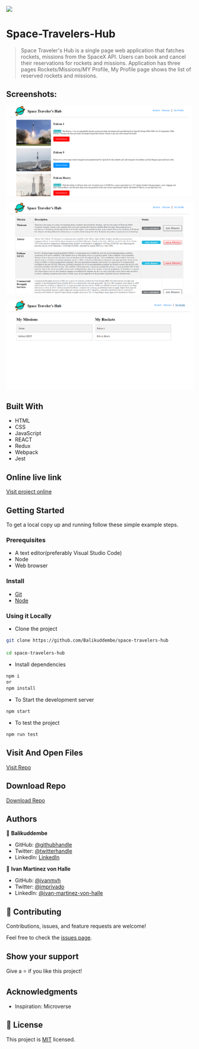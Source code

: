 ![](https://img.shields.io/badge/Balikuddembe-ivanmvh-blueviolet)

# Space-Travelers-Hub

> Space Traveler's Hub is a single page web application that fatches rockets, missions from the SpaceX API. Users can book and cancel their reservations for rockets and missions. Application has three pages Rockets/Missions/MY Profile, My Profile page shows the list of reserved rockets and missions.

## Screenshots:

![screenshot](./src/images/Screenshot_rockets.png)

![screenshot](./src/Images/Screenshot_missions.png)

![screenshot](./src/Images/Screenshot_mymissions.png)

## Built With

- HTML
- CSS
- JavaScript
- REACT
- Redux
- Webpack
- Jest

## Online live link

[Visit project online](https://space-travelers-xxxxxxxxxxx.netlify.app)

## Getting Started

To get a local copy up and running follow these simple example steps.

### Prerequisites
- A text editor(preferably Visual Studio Code)
- Node
- Web browser

### Install
- [Git](https://git-scm.com/downloads)
- [Node](https://nodejs.org/en/download/)

### Using it Locally

- Clone the project

```bash 
git clone https://github.com/Balikuddembe/space-travelers-hub

cd space-travelers-hub
```

- Install dependencies

```bash
npm i 
or
npm install
```
- To Start the development server
```bash
npm start
```

- To test the project
```bash
npm run test
```


## Visit And Open Files

[Visit Repo](https://github.com/Balikuddembe/space-travelers-hub)

## Download Repo

[Download Repo](https://github.com/Balikuddembe/space-travelers-hub/archive/refs/heads/main.zip)

## Authors

👤 **Balikuddembe**

- GitHub: [@githubhandle](https://github.com/Balikuddembe)
- Twitter: [@twitterhandle](https://twitter.com/Balikuddembe)
- LinkedIn: [LinkedIn](https://linkedin.com/in/Balikuddembe)

👤 **Ivan Martinez von Halle**

- GitHub: [@ivanmvh](https://github.com/ivanmvh)
- Twitter: [@imprivado](https://twitter.com/imprivado) 
- LinkedIn: [@ivan-martinez-von-halle](https://www.linkedin.com/in/ivan-martinez-von-halle/)


## 🤝 Contributing

Contributions, issues, and feature requests are welcome!

Feel free to check the [issues page](https://github.com/Balikuddembe/space-travelers-hub/issues).

## Show your support

Give a ⭐️ if you like this project!

## Acknowledgments

- Inspiration: Microverse

## 📝 License

This project is [MIT](./MIT.md) licensed.
